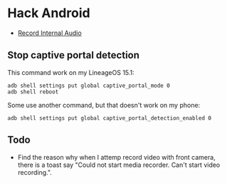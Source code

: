 # Hack Android



- [Record Internal Audio](https://github.com/evmn/hack-android/tree/master/Record_Internal_Audio)

 
## Stop captive portal detection

This command work on my LineageOS 15.1:

```
adb shell settings put global captive_portal_mode 0
adb shell reboot
```

Some use another command, but that doesn't work on my phone:

```
adb shell settings put global captive_portal_detection_enabled 0
```


## Todo

 - Find the reason why when I attemp record video with front camera, there is a toast say "Could not start media recorder. Can't start video recording.".
